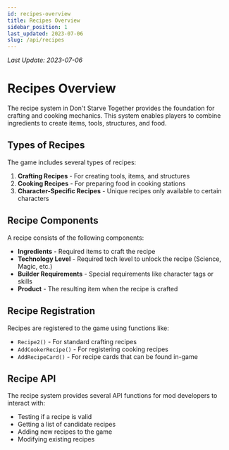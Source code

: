 ```yaml
---
id: recipes-overview
title: Recipes Overview
sidebar_position: 1
last_updated: 2023-07-06
slug: /api/recipes
---
```

*Last Update: 2023-07-06*
# Recipes Overview

The recipe system in Don't Starve Together provides the foundation for crafting and cooking mechanics. This system enables players to combine ingredients to create items, tools, structures, and food.

## Types of Recipes

The game includes several types of recipes:

1. **Crafting Recipes** - For creating tools, items, and structures
2. **Cooking Recipes** - For preparing food in cooking stations
3. **Character-Specific Recipes** - Unique recipes only available to certain characters

## Recipe Components

A recipe consists of the following components:

- **Ingredients** - Required items to craft the recipe
- **Technology Level** - Required tech level to unlock the recipe (Science, Magic, etc.)
- **Builder Requirements** - Special requirements like character tags or skills
- **Product** - The resulting item when the recipe is crafted

## Recipe Registration

Recipes are registered to the game using functions like:

- `Recipe2()` - For standard crafting recipes
- `AddCookerRecipe()` - For registering cooking recipes
- `AddRecipeCard()` - For recipe cards that can be found in-game

## Recipe API

The recipe system provides several API functions for mod developers to interact with:

- Testing if a recipe is valid
- Getting a list of candidate recipes
- Adding new recipes to the game
- Modifying existing recipes 
